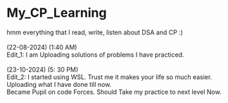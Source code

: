 # My_CP_Learning
hmm everything that I read, write, listen about DSA and CP :) </br>                                                                                                       
(22-08-2024) (1:40 AM) </br>
Edit_1: I am Uploading solutions of problems I have practiced. </br>
</br>
(23-10-2024) (5: 30 PM) </br>
Edit_2:
I started using WSL. Trust me it makes your life so much easier. </br>
Uploading what I have done till now. </br>
Became Pupil on code Forces. Should Take my practice to next level Now. </br>
